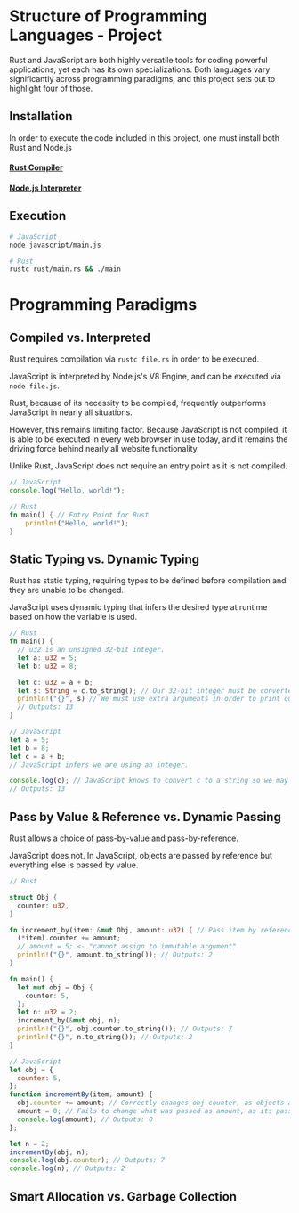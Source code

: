 # Structure of Programming Languages - Project

Rust and JavaScript are both highly versatile tools for coding powerful applications, yet each has its own specializations. Both languages vary significantly across programming paradigms, and this project sets out to highlight four of those.

## Installation

In order to execute the code included in this project, one must install both Rust and Node.js

#### [Rust Compiler](https://www.rust-lang.org/tools/install)
#### [Node.js Interpreter](https://nodejs.org/en/download/)

## Execution
```bash
# JavaScript
node javascript/main.js

# Rust
rustc rust/main.rs && ./main
```

# Programming Paradigms

## Compiled vs. Interpreted

Rust requires compilation via `rustc file.rs` in order to be executed.

JavaScript is interpreted by Node.js's V8 Engine, and can be executed via `node file.js`.

Rust, because of its necessity to be compiled, frequently outperforms JavaScript in nearly all situations.

However, this remains limiting factor. Because JavaScript is not compiled, it is able to be executed in every web browser in use today, and it remains the driving force behind nearly all website functionality.


Unlike Rust, JavaScript does not require an entry point as it is not compiled.

```js
// JavaScript
console.log("Hello, world!");
```

```rust
// Rust
fn main() { // Entry Point for Rust
    println!("Hello, world!");
}
```

## Static Typing vs. Dynamic Typing

Rust has static typing, requiring types to be defined before compilation and they are unable to be changed.

JavaScript uses dynamic typing that infers the desired type at runtime based on how the variable is used.

```rust
// Rust
fn main() {
  // u32 is an unsigned 32-bit integer.
  let a: u32 = 5;
  let b: u32 = 8;

  let c: u32 = a + b;
  let s: String = c.to_string(); // Our 32-bit integer must be converted to a string in order to print it.
  println!("{}", s) // We must use extra arguments in order to print our string literal.
  // Outputs: 13
}
```

```js
// JavaScript
let a = 5;
let b = 8;
let c = a + b;
// JavaScript infers we are using an integer.

console.log(c); // JavaScript knows to convert c to a string so we may print it to the console.
// Outputs: 13
```

## Pass by Value & Reference vs. Dynamic Passing

Rust allows a choice of pass-by-value and pass-by-reference.

JavaScript does not. In JavaScript, objects are passed by reference but everything else is passed by value.

```rust
// Rust

struct Obj {
  counter: u32,
}

fn increment_by(item: &mut Obj, amount: u32) { // Pass item by reference, amount by value.
  (*item).counter += amount;
  // amount = 5; <- "cannot assign to immutable argument"
  println!("{}", amount.to_string()); // Outputs: 2
}

fn main() {
  let mut obj = Obj {
    counter: 5,
  };
  let n: u32 = 2;
  increment_by(&mut obj, n);
  println!("{}", obj.counter.to_string()); // Outputs: 7
  println!("{}", n.to_string()); // Outputs: 2
}
```

```js
// JavaScript
let obj = {
  counter: 5,
};
function incrementBy(item, amount) {
  obj.counter += amount; // Correctly changes obj.counter, as objects are passed by reference.
  amount = 0; // Fails to change what was passed as amount, as its passed by value.
  console.log(amount); // Outputs: 0
};

let n = 2;
incrementBy(obj, n);
console.log(obj.counter); // Outputs: 7
console.log(n); // Outputs: 2
```



## Smart Allocation vs. Garbage Collection
